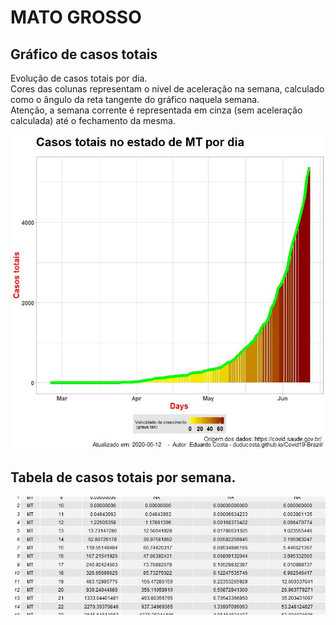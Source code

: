 # MATO GROSSO

## Gráfico de casos totais
Evolução de casos totais por dia.  
Cores das colunas representam o nível de aceleração na semana, calculado como o ângulo da reta tangente do gráfico naquela semana.  
Atenção, a semana corrente é representada em cinza (sem aceleração calculada) até o fechamento da mesma.

![](https://raw.githubusercontent.com/duducosta/Covid19-Brazil/master/TC/MT-TC-Completo.jpeg)  

## Tabela de casos totais por semana.

![](https://raw.githubusercontent.com/duducosta/Covid19-Brazil/master/TC/MT-Vel_semanal.jpeg)
